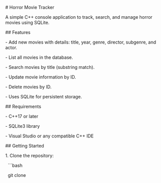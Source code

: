 \# Horror Movie Tracker



A simple C++ console application to track, search, and manage horror movies using SQLite.



\## Features

\- Add new movies with details: title, year, genre, director, subgenre, and actor.

\- List all movies in the database.

\- Search movies by title (substring match).

\- Update movie information by ID.

\- Delete movies by ID.

\- Uses SQLite for persistent storage.



\## Requirements

\- C++17 or later

\- SQLite3 library

\- Visual Studio or any compatible C++ IDE



\## Getting Started

1\. Clone the repository:

&nbsp;  ```bash

&nbsp;  git clone <your-repo-URL>



